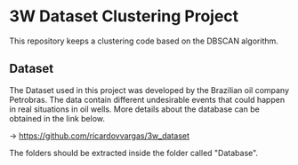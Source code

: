 # 3W Dataset Clustering Project

This repository keeps a clustering code based on the DBSCAN algorithm.

## Dataset

The Dataset used in this project was developed by the Brazilian oil company Petrobras. The data contain different undesirable events that could happen in real situations in oil wells. More details about the database can be obtained in the link below. 

-> https://github.com/ricardovvargas/3w_dataset

The folders should be extracted inside the folder called "Database". 

